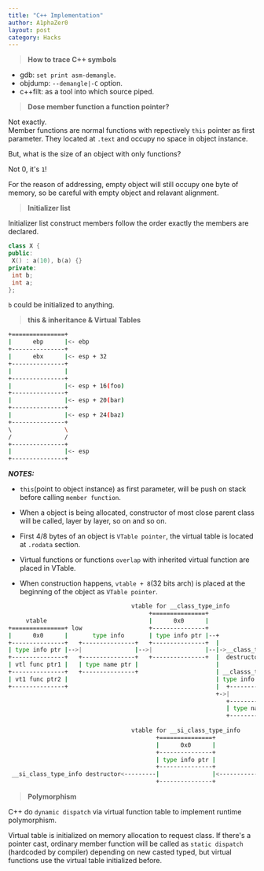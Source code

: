 ```yaml
---
title: "C++ Implementation"
author: A1phaZer0
layout: post
category: Hacks
---
```


>**How to trace C++ symbols**  
  
  
* gdb: `set print asm-demangle`.  
* objdump: `--demangle|-C` option.  
* c++filt: as a tool into which source piped.  
  
  
>**Dose member function a function pointer?**
   
Not exactly.  
Member functions are normal functions with repectively `this` pointer as first parameter. They located at `.text` and occupy no space in object instance.  

But, what is the size of an object with only functions?

Not 0, it's `1`!

For the reason of addressing, empty object will still occupy one byte of memory, so be careful with empty object and relavant alignment.  

>**Initializer list**

Initializer list construct members follow the order exactly the members are declared.  

```cpp
class X {
public:
 X() : a(10), b(a) {}
private:
 int b;
 int a;
};
```

`b` could be initialized to anything.  
 

<!--more-->

>**this & inheritance & Virtual Tables**  

```bash
+===============+
|      ebp      |<- ebp
+---------------+
|      ebx      |<- esp + 32
+---------------+
|               |
+---------------+
|               |<- esp + 16(foo)
+---------------+
|               |<- esp + 20(bar)
+---------------+
|               |<- esp + 24(baz)
+---------------+
\               \
/               /
+---------------+
|               |<- esp
+---------------+
```

**_NOTES:_**  
* `this`(point to object instance) as first parameter, will be push on stack before calling `member function`.  

* When a object is being allocated, constructor of most close parent class will be called, layer by layer, so on and so on.  

* First 4/8 bytes of an object is `VTable pointer`, the virtual table is located at `.rodata` section.  

* Virtual functions or functions `overlap` with inherited virtual function are placed in VTable.  

* When construction happens, `vtable + 8`(32 bits arch) is placed at the beginning of the object as `VTable pointer`.  

```bash
                                   vtable for __class_type_info
                                        +===============+
     vtable                             |      0x0      |
+===============+ low                   +---------------+
|      0x0      |       type info       | type info ptr |--+
+---------------+   +---------------+   +---------------+  |
| type info ptr |-->|               |-->|               |--|->__class_type_info
+---------------+   +---------------+   +---------------+  |  destructor
| vtl func ptr1 |   | type name ptr |                      |
+---------------+   +---------------+                      | __classs_type_info 
| vt1 func ptr2 |                                          | type info
+---------------+                                          |  +---------------+
                                                           +->|               |-+
                                                              +---------------+ |
                                                              | type name ptr | |
                                                              +---------------+ |
                                                                                |
                                   vtable for __si_class_type_info              |
                                          +===============+                     |
                                          |      0x0      |                     |
                                          +---------------+                     |
                                          | type info ptr |                     |
                                          +---------------+                     |
 __si_class_type_info destructor<---------|               |<--------------------+
                                          +---------------+
```

>**Polymorphism**

C++ do `dynamic dispatch` via virtual function table to implement runtime polymorphism.  

Virtual table is initialized on memory allocation to request class. If there's a pointer cast, ordinary member function will be called as `static dispatch` (hardcoded by compiler) depending on new casted typed, but virtual functions use the virtual table initialized before.  
